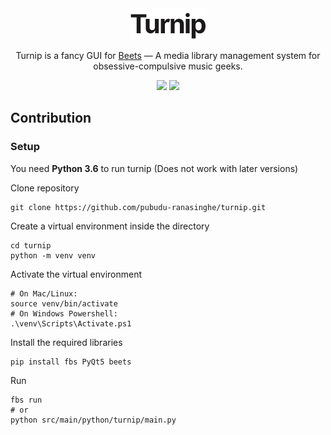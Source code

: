 <div align="center">
    <img src="design/Turnip.png" />
    <p>
        Turnip is a fancy GUI for <a href="http://beets.io/">Beets</a> — A media library management system for obsessive-compulsive music geeks.
    </p>
    <img src="https://travis-ci.org/pubudu-ranasinghe/turnip.svg?branch=master">
    <img src="https://ci.appveyor.com/api/projects/status/05glwcx6bj0morjq?svg=true">
</div>


## Contribution

### Setup

You need **Python 3.6** to run turnip (Does not work with later versions)

Clone repository

```
git clone https://github.com/pubudu-ranasinghe/turnip.git
```

Create a virtual environment inside the directory

```
cd turnip
python -m venv venv
```

Activate the virtual environment

```
# On Mac/Linux:
source venv/bin/activate
# On Windows Powershell:
.\venv\Scripts\Activate.ps1
```

Install the required libraries

```
pip install fbs PyQt5 beets
```

Run

```
fbs run
# or
python src/main/python/turnip/main.py
```
